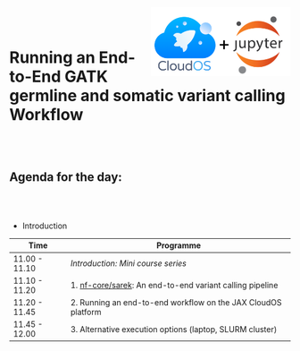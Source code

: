 
<p align="center">
  <img src="https://github.com/lifebit-ai/jax-jupyter/raw/master/img/cloudos_x_jupy.png"  width="250" align="right" >
</p>
<br/><br/>


# Running an End-to-End GATK germline and somatic variant calling Workflow

<br/><br/>


## Agenda for the day:

<br/><br/>

- Introduction

| Time        | Programme       |
| ----------- | --------------------------------------------------------------------------- |
| 11.00 - 11.10 | _Introduction: Mini course series_ |
| 11.10 - 11.20 | 1. [nf-core/sarek](https://github.com/nf-core/sarek): An end-to-end variant calling pipeline |
| 11.20 - 11.45 | 2. Running an end-to-end workflow on the JAX CloudOS platform |
| 11.45 - 12.00 | 3. Alternative execution options (laptop, SLURM cluster)|

<br/><br/>
